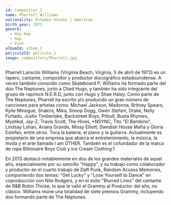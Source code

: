 ```yaml
---
id: compositor_1
name: Pharrell Williams
nationality: Estados Unidos / American
birth_year: 1973
genere:
  - Hip Hop
  - Rap
  - Funk
albumId: album_1
peliculaId: pelicula_1
image: compositors/Pharrell.jpg
---
```


Pharrell Lanscilo Williams (Virginia Beach, Virginia, 5 de abril de 1973) es un rapero, 
cantante, compositor y productor discográfico estadounidense. A veces también conocido 
como Skateboard P, Williams ha formado parte del dúo The Neptunes, junto a Chad Hugo, 
y también ha sido integrante del grupo de rap/rock N.E.R.D, junto con Hugo y Shae Haley. 
Como parte de The Neptunes, Pharrell ha escrito y/o producido un gran número de canciones 
para artistas como: Michael Jackson, Madonna, Britney Spears, Kylie Minogue, Shakira, Mika, 
Snoop Dogg, Gwen Stefani, Drake, Nelly Furtado, Justin Timberlake, Backstreet Boys, Pitbull, 
Busta Rhymes, Mystikal, Jay-Z, Travis Scott, The Hives, *NSYNC, Tito "El Bambino", Lindsay 
Lohan, Ariana Grande, Missy Elliott, Swedish House Mafia y Gloria Estefan, entre otros. 
Toca la batería, el piano y la guitarra. Actualmente es propietario de una empresa que 
abarca el entretenimiento, la música, la moda y el arte llamado i am OTHER. También es el 
cofundador de la marca de ropa Billionaire Boys Club y Ice Cream Clothing.1​

En 2013 destacó notablemente en dos de los grandes materiales de aquel año, especialmente 
por su sencillo "Happy", y su trabajo como colaborador y productor en el cuarto trabajo de 
Daft Punk, Random Access Memories, componiendo dos temas: "Get Lucky" y "Lose Yourself to 
Dance" en coproducción con Nile Rodgers, y en el éxito "Blurred Lines" del cantante de R&B 
Robin Thicke, lo que le valió el Grammy al Productor del año, no clásico. Williams reúne 
una totalidad de siete premios Grammy, incluyendo dos formando parte de The Neptunes. 
